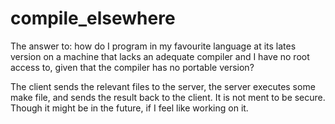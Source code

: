 # compile_elsewhere
The answer to: how do I program in my favourite language at its lates version on a machine that lacks an adequate compiler and I have no root access to, given that the compiler has no portable version?

The client sends the relevant files to the server, the server executes some make file, and sends the result back to the client. It is not ment to be secure. Though it might be in the future, if I feel like working on it.